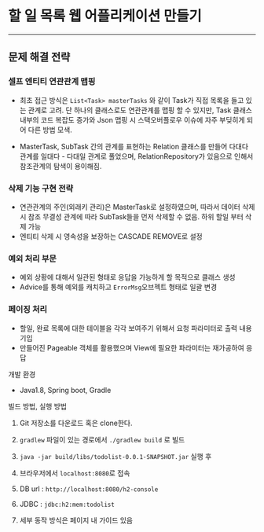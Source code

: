 # 할 일 목록 웹 어플리케이션 만들기
---

## 문제 해결 전략

### 셀프 엔티티 연관관계 맵핑
- 최초 접근 방식은 `List<Task> masterTasks` 와 같이 Task가 직접 목록을 들고 있는 관계로 고려. 단 하나의 클래스로도 연관관계를 맵핑 할 수 있지만, Task 클래스 내부의 코드 복잡도 증가와 Json 맵핑 시 스택오버플로우 이슈에 자주 부딪히게 되어 다른 방법 모색.

- MasterTask, SubTask 간의 관계를 표현하는 Relation 클래스를 만들어 다대다 관계를 일대다 - 다대일 관계로 풀었으며, 
RelationRepository가 있음으로 인해서 참조관계의 탐색이 용이해짐.   
 
### 삭제 기능 구현 전략
- 연관관계의 주인(외래키 관리)은 MasterTask로 설정하였으며, 따라서 데이터 삭제 시 참조 무결성 관계에 따라 SubTask들을 먼저 삭제할 수 없음. 하위 할일 부터 삭제 가능
- 엔티티 삭제 시 영속성을 보장하는 CASCADE REMOVE로 설정
 
### 예외 처리 부문
- 예외 상황에 대해서 일관된 형태로 응답을 가능하게 할 목적으로 클래스 생성
- Advice를 통해 예외를 캐치하고 `ErrorMsg`오브젝트 형태로 일괄 변경

### 페이징 처리
- 할일, 완료 목록에 대한 테이블을 각각 보여주기 위해서 요청 파라미터로 출력 내용 기입
- 만들어진 Pageable 객체를 활용했으며 View에 필요한 파라미터는 재가공하여 응답


개발 환경
- Java1.8, Spring boot, Gradle

빌드 방법, 실행 방법
1. Git 저장소를 다운로드 혹은 clone한다.
2. `gradlew` 파일이 있는 경로에서 `./gradlew build` 로 빌드
3. `java -jar build/libs/todolist-0.0.1-SNAPSHOT.jar` 실행 후 
4. 브라우저에서 `localhost:8080`로 접속

5. DB url : `http://localhost:8080/h2-console`
6. JDBC : `jdbc:h2:mem:todolist` 

7. 세부 동작 방식은 페이지 내 가이드 있음